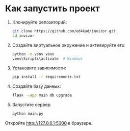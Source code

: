 # Как запустить проект

1. Клонируйте репозиторий:
   ```bash
   git clone https://github.com/ed4kod/invizor.git
   cd invizor
   ```

2. Создайте виртуальное окружение и активируйте его:
   ```bash
   python -m venv venv
   venv\Scripts\activate  # Windows
   ```

3. Установите зависимости:
   ```bash
   pip install -r requirements.txt
   ```

4. Создайте базу данных:
   ```bash
   flask --app main db upgrade
   ```

5. Запустите сервер:
   ```bash
   python main.py
   ```

Откройте http://127.0.0.1:5000 в браузере.